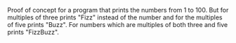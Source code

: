 Proof of concept for a program that prints the numbers from 1 to 100.
But for multiples of three prints "Fizz" instead of the number and for the multiples of five prints
"Buzz".
For numbers which are multiples of both three and five prints "FizzBuzz".
